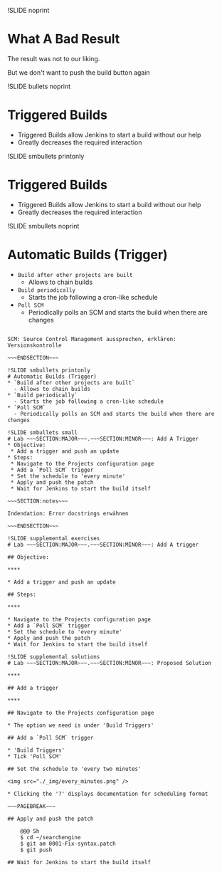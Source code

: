 !SLIDE noprint
# What A Bad Result
The result was not to our liking.

But we don't want to push the build button again

!SLIDE bullets noprint
# Triggered Builds
* Triggered Builds allow Jenkins to start a build without our help
* Greatly decreases the required interaction

!SLIDE smbullets printonly
# Triggered Builds
* Triggered Builds allow Jenkins to start a build without our help
* Greatly decreases the required interaction

!SLIDE smbullets noprint
# Automatic Builds (Trigger)
* `Build after other projects are built`
  - Allows to chain builds
* `Build periodically`
  - Starts the job following a cron-like schedule
* `Poll SCM`
  - Periodically polls an SCM and starts the build when there are changes

~~~SECTION:notes~~~

SCM: Source Control Management aussprechen, erklären: Versionskontrolle

~~~ENDSECTION~~~

!SLIDE smbullets printonly
# Automatic Builds (Trigger)
* `Build after other projects are built`
  - Allows to chain builds
* `Build periodically`
  - Starts the job following a cron-like schedule
* `Poll SCM`
  - Periodically polls an SCM and starts the build when there are changes

!SLIDE smbullets small
# Lab ~~~SECTION:MAJOR~~~.~~~SECTION:MINOR~~~: Add A Trigger
* Objective:
 * Add a trigger and push an update
* Steps:
 * Navigate to the Projects configuration page
 * Add a `Poll SCM` trigger
 * Set the schedule to 'every minute'
 * Apply and push the patch
 * Wait for Jenkins to start the build itself

~~~SECTION:notes~~~

Indendation: Error docstrings erwähnen

~~~ENDSECTION~~~

!SLIDE supplemental exercises
# Lab ~~~SECTION:MAJOR~~~.~~~SECTION:MINOR~~~: Add A trigger

## Objective:

****

* Add a trigger and push an update

## Steps:

****

* Navigate to the Projects configuration page
* Add a `Poll SCM` trigger
* Set the schedule to 'every minute'
* Apply and push the patch
* Wait for Jenkins to start the build itself

!SLIDE supplemental solutions
# Lab ~~~SECTION:MAJOR~~~.~~~SECTION:MINOR~~~: Proposed Solution

****

## Add a trigger

****

## Navigate to the Projects configuration page

* The option we need is under 'Build Triggers'

## Add a `Poll SCM` trigger

* 'Build Triggers'
* Tick 'Poll SCM'

## Set the schedule to 'every two minutes'

<img src="./_img/every_minutes.png" />

* Clicking the '?' displays documentation for scheduling format

~~~PAGEBREAK~~~

## Apply and push the patch

    @@@ Sh
	$ cd ~/searchengine
	$ git am 0001-Fix-syntax.patch
	$ git push

## Wait for Jenkins to start the build itself
